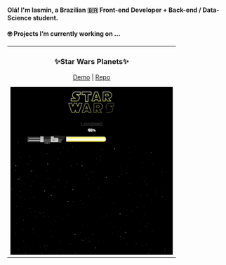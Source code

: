 #### Olá! I'm Iasmin, a Brazilian 🇧🇷 Front-end Developer + Back-end / Data-Science student.

#### 🤓 Projects I’m currently working on ...

<table>
  <tr>
    <td valign="top">
      <h3 align="center">✨Star Wars Planets✨</h3>
      <p align="center">
        <a href="https://iasmin-br.github.io/Star-Wars-Planets/">Demo</a> |
        <a href="https://github.com/Iasmin-BR/Star-Wars-Planets">Repo</a>
      </p>
      <a href="https://iasmin-br.github.io/Star-Wars-Planets/"
        ><img
          src="./images/projects-preview/Starwars-preview.gif"
          alt="Project-preview"
      /></a>
    </td>
  </tr>
</table>
